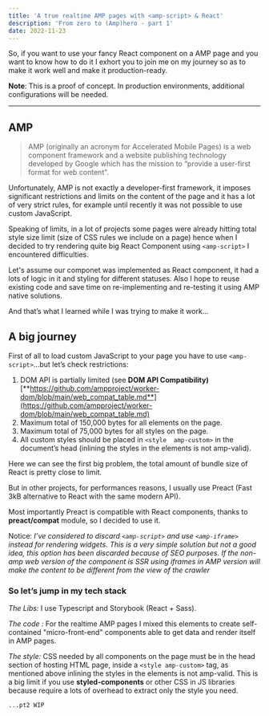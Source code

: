 ```yaml
---
title: 'A true realtime AMP pages with <amp-script> & React'
description: 'From zero to (Amp)hero - part 1'
date: 2022-11-23
---
```

So, if you want to use your fancy React component on a  AMP  page and you want to know how to do it I exhort you to join me on my journey so as to make it work well and make it production-ready.

**Note**: This is a proof of concept. In production environments, additional configurations will be needed.


---

## AMP

> AMP (originally an acronym for Accelerated Mobile Pages) is a web component framework and a website publishing technology developed by Google which has the mission to “provide a user-first format for web content".

  
Unfortunately,  AMP  is not exactly a developer-first framework, it imposes significant restrictions and limits on the content of the page and  it has a lot of very strict rules, for example until recently it was not possible to use custom JavaScript.

Speaking of limits, in a lot of projects some pages were already hitting total style size limit (size of CSS rules we include on a page) hence when I decided to try rendering quite big React Component using `<amp-script>` I encountered difficulties.

Let's assume our componet was implemented as React component, it had a lots of logic in it and styling for different statuses.
Also I hope to reuse existing code and save time on re-implementing and re-testing it using  AMP  native solutions.

And that’s what I learned while I was trying to make it work…

## A big journey
First of all to load custom JavaScript to your page you have to use `<amp-script>`…but let’s check restrictions:


1.  DOM API is partially limited (see **DOM API Compatibility)** [**https://github.com/ampproject/worker-dom/blob/main/web_compat_table.md**](https://github.com/ampproject/worker-dom/blob/main/web_compat_table.md)
2.  Maximum total of 150,000 bytes for all <amp-script> elements on the page.
3.  Maximum total of 75,000 bytes for all styles on the page.
4.  All custom styles should be placed in `<style  amp-custom>` in the document’s head (inlining the styles in the elements is not  amp-valid).

  

Here we can see the first big problem, the total amount of bundle size of React is pretty close to limit.

But in other projects, for performances reasons, I usually use Preact (Fast 3kB alternative to React with the same modern API).

Most importantly Preact is compatible with React components, thanks to **preact/compat** module, so I decided to use it.

  
Notice:
_I’ve considered to discard `<amp-script>` and use `<amp-iframe>` instead for rendering widgets.
This is a very simple solution but not a good idea, this option has been discarded because of SEO purposes.
If the non-amp web version of the component is SSR using iframes in AMP version will make the content to be different from the view of the crawler_

  
### So let’s jump in my tech stack
  
_The Libs:_
I use Typescript and Storybook (React + Sass).

_The code :_
For the realtime  AMP  pages I mixed this elements to create self-contained  "micro-front-end" components able to get data and render itself in  AMP  pages.

_The style:_
CSS needed by all components on the page must be in the head section of hosting HTML page, inside a `<style amp-custom>` tag, as mentioned above inlining the styles in the elements is not  amp-valid. This is a big limit if you use **styled-components** or other CSS in JS libraries because require a lots of overhead to extract only the style you need.

```...pt2 WIP```
